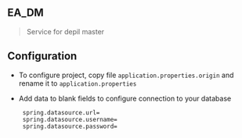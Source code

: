 ## EA_DM
> Service for depil master

## Configuration
- To configure project, copy file `application.properties.origin` and rename it to `application.properties`
- Add data to blank fields to configure connection to your database

   ``` 
    spring.datasource.url=
    spring.datasource.username=
    spring.datasource.password=
   ```